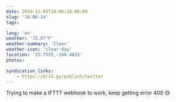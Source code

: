 ```yaml
---
date: 2019-12-03T18:06:18-06:00
slug: '18-06-14'
tags:

lang: 'en'
weather: '72.07°F'
weather-summary: 'Clear'
weather-icon: 'clear-day'
location: '25.7555,-100.4023'
photos:

syndication_links:
    - https://brid.gy/publish/twitter
---
```

Trying to make a IFTTT webhook to work, keep getting error 400 😓